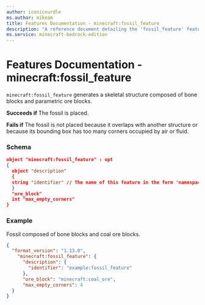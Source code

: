 ```yaml
---
author: iconicnurdle
ms.author: mikeam
title: Features Documentation - minecraft:fossil_feature
description: "A reference document detailing the 'fossil_feature' feature"
ms.service: minecraft-bedrock-edition
---
```


# Features Documentation - minecraft:fossil_feature

`minecraft:fossil_feature` generates a skeletal structure composed of bone blocks and parametric ore blocks.

**Succeeds if**
The fossil is placed.

**Fails if**
The fossil is not placed because it overlaps with another structure or because its bounding box has too many corners occupied by air or fluid.

### Schema

```json
object "minecraft:fossil_feature" : opt
{
  object "description"
  {
  string "identifier" // The name of this feature in the form 'namespace_name:feature_name'. 'feature_name' must match the filename.
  }
  "ore_block"
  int "max_empty_corners"
}
```

### Example

Fossil composed of bone blocks and coal ore blocks.

```json
{
  "format_version": "1.13.0",
    "minecraft:fossil_feature": {
      "description": {
        "identifier": "example:fossil_feature"
      },
      "ore_block": "minecraft:coal_ore",
      "max_empty_corners": 4
  }
}
```
